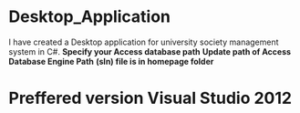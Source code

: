 # Desktop_Application
I have created a Desktop application for university society management system in C#.
**Specify your Access database path**
**Update path of Access Database Engine Path**
**(sln) file is in homepage folder**
# Preffered version Visual Studio 2012
